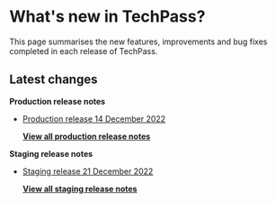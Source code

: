 # What's new in TechPass?

This page summarises the new features, improvements and bug fixes completed in each release of TechPass.

## Latest changes

**Production release notes**
- [Production release 14 December 2022](whats-new/production-release-notes?id=production-release-14-december-2022)


  [**View all production release notes**](/whats-new/production-release-notes)

**Staging release notes**
- [Staging release 21 December 2022](whats-new/staging-release-notes?id=staging-release-21-december-2022)


  [**View all staging release notes**](/whats-new/staging-release-notes)
